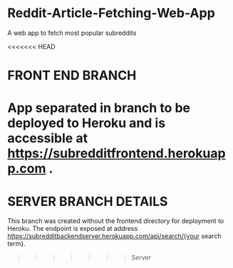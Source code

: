 # Reddit-Article-Fetching-Web-App
A web app to fetch most popular subreddits

<<<<<<< HEAD
# FRONT END BRANCH
App separated in branch to be deployed to Heroku and is accessible at https://subredditfrontend.herokuapp.com .
=======
# SERVER BRANCH DETAILS

This branch was created without the frontend directory for deployment to Heroku. The endpoint is exposed at address https://subredditbackendserver.herokuapp.com/api/search/{your search term}.
>>>>>>> Server
